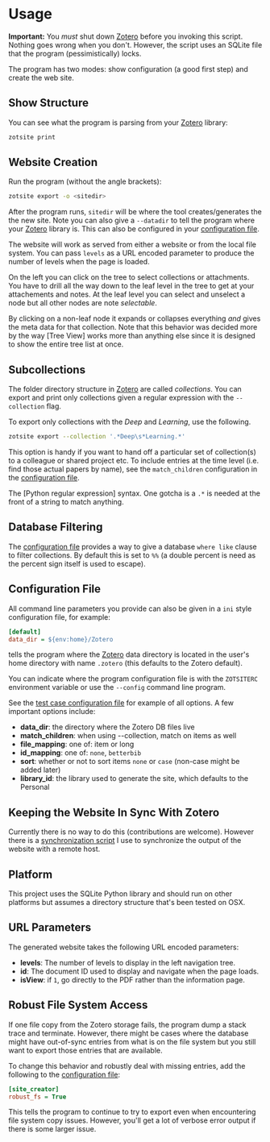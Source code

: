 # Usage

**Important:** You _must_ shut down [Zotero] before you invoking this script.
Nothing goes wrong when you don't.  However, the script uses an SQLite file
that the program (pessimistically) locks.

The program has two modes: show configuration (a good first step) and create
the web site.


## Show Structure

You can see what the program is parsing from your [Zotero] library:

```bash
zotsite print
```


## Website Creation

Run the program (without the angle brackets):

```bash
zotsite export -o <sitedir>
```

After the program runs, `sitedir` will be where the tool creates/generates the
the new site.  Note you can also give a `--datadir` to tell the program where
your [Zotero] library is.  This can also be configured in
your [configuration file](#configuration-file).

The website will work as served from either a website or from the local file
system.  You can pass `levels` as a URL encoded parameter to produce the number
of levels when the page is loaded.

On the left you can click on the tree to select collections or attachments.
You have to drill all the way down to the leaf level in the tree to get at your
attachements and notes.  At the leaf level you can select and unselect a node
but all other nodes are note *selectable*.

By clicking on a non-leaf node it expands or collapses everything *and* gives
the meta data for that collection.  Note that this behavior was decided more by
the way [Tree View] works more than anything else since it is designed to show
the entire tree list at once.


## Subcollections

The folder directory structure in [Zotero] are called *collections*.  You can
export and print only collections given a regular expression with the
`--collection` flag.

To export only collections with the *Deep* and *Learning*, use the following.
```bash
zotsite export --collection '.*Deep\s*Learning.*'
```

This option is handy if you want to hand off a particular set of collection(s)
to a colleague or shared project etc.  To include entries at the time level
(i.e. find those actual papers by name), see the `match_children` configuration
in the [configuration file].

The [Python regular expression] syntax.  One gotcha is a `.*` is needed at the
front of a string to match anything.


## Database Filtering

The [configuration file] provides a way to give a database `where like` clause
to filter collections.  By default this is set to `%%` (a double percent is
need as the percent sign itself is used to escape).


## Configuration File

All command line parameters you provide can also be given in a `ini` style
configuration file, for example:

```ini
[default]
data_dir = ${env:home}/Zotero
```

tells the program where the [Zotero] data directory is located in the user's
home directory with name `.zotero` (this defaults to the Zotero default).

You can indicate where the program configuration file is with the `ZOTSITERC`
environment variable or use the `--config` command line program.

See the [test case configuration file] for example of all options.  A few
important options include:

* **data_dir**: the directory where the Zotero DB files live
* **match_children**: when using --collection, match on items as well
* **file_mapping**: one of: item or long
* **id_mapping**: one of: `none`, `betterbib`
* **sort**: whether or not to sort items `none` or `case` (non-case might be
  added later)
* **library_id**: the library used to generate the site, which defaults to the
  Personal


## Keeping the Website In Sync With Zotero

Currently there is no way to do this (contributions are welcome).  However
there is a [synchronization script] I use to synchronize the output of the
website with a remote host.


## Platform

This project uses the SQLite Python library and should run on other platforms
but assumes a directory structure that's been tested on OSX.


## URL Parameters

The generated website takes the following URL encoded parameters:

* **levels**: The number of levels to display in the left navigation tree.
* **id**: The document ID used to display and navigate when the page loads.
* **isView**: if `1`, go directly to the PDF rather than the information page.


## Robust File System Access

If one file copy from the Zotero storage fails, the program dump a stack trace
and terminate.  However, there might be cases where the database might have
out-of-sync entries from what is on the file system but you still want to
export those entries that are available.

To change this behavior and robustly deal with missing entries, add the
following to the [configuration file]:

```ini
[site_creator]
robust_fs = True
```

This tells the program to continue to try to export even when encountering file
system copy issues.  However, you'll get a lot of verbose error output if there
is some larger issue.


<!-- links -->
[configuration file]: #configuration-file
[Zotero]: https://www.zotero.org
[test case configuration file]: https://github.com/plandes/zotsite/blob/master/test-resources/zotsite.conf
[synchronization script]: https://github.com/plandes/zotsite/blob/master/src/sh/zotsync.sh
